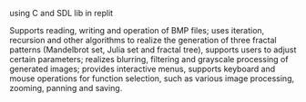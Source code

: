 using C and SDL lib in replit

Supports reading, writing and operation of BMP files; 
uses iteration, recursion and other algorithms to realize the generation of three fractal patterns (Mandelbrot set, Julia set and fractal tree), supports users to adjust certain parameters; 
realizes blurring, filtering and grayscale processing of generated images; 
provides interactive menus, supports keyboard and mouse operations for function selection, such as various image processing, zooming, panning and saving.

